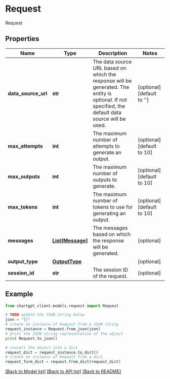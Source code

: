 # Request

Request

## Properties
Name | Type | Description | Notes
------------ | ------------- | ------------- | -------------
**data_source_url** | **str** | The data source URL based on which the response will be generated. The entity is optional. If not specified, the default data source will be used. | [optional] [default to '']
**max_attempts** | **int** | The maximum number of attempts to generate an output. | [optional] [default to 10]
**max_outputs** | **int** | The maximum number of outputs to generate. | [optional] [default to 10]
**max_tokens** | **int** | The maximum number of tokens to use for generating an output. | [optional] [default to 10]
**messages** | [**List[Message]**](Message.md) | The messages based on which the response will be generated. | [optional] 
**output_type** | [**OutputType**](OutputType.md) |  | [optional] 
**session_id** | **str** | The session ID of the request. | [optional] 

## Example

```python
from chartgpt_client.models.request import Request

# TODO update the JSON string below
json = "{}"
# create an instance of Request from a JSON string
request_instance = Request.from_json(json)
# print the JSON string representation of the object
print Request.to_json()

# convert the object into a dict
request_dict = request_instance.to_dict()
# create an instance of Request from a dict
request_form_dict = request.from_dict(request_dict)
```
[[Back to Model list]](../README.md#documentation-for-models) [[Back to API list]](../README.md#documentation-for-api-endpoints) [[Back to README]](../README.md)


